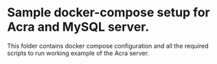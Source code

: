 # Sample docker-compose setup for Acra and MySQL server.

This folder contains docker compose configuration and all the required scripts to run working example of the Acra server.
